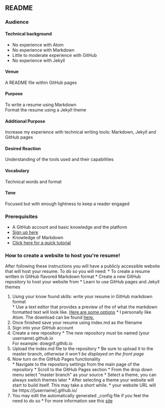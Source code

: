 ## README 

### Audience
   #### Technical background
   * No experience with Atom  
   * No experience with Markdown
   * Little to moderate experience with GitHub
   * No experience with Jekyll

   #### Venue
   A README file within GitHub pages

   #### Purpose
   To write a resume using Markdown  
   Format the resume using a Jekyll theme  

   #### Additional Purpose
   Increase my experience with technical writing tools: Markdown, Jekyll and GitHub pages

   #### Desired Reaction
   Understanding of the tools used and their capabilities

   #### Vocabulary
   Technical words and format 

   #### Tone
   Focused but with enough lightness to keep a reader engaged


### Prerequisites
* A GitHub account and basic knowledge and the platform 
 * [Sign up here](https://www.github.com)  
* Knowledge of Markdown
 * [Click here for a quick tutorial](https://www.markdowntutorial.co)
 
### How to create a website to host you're resume!

   After following these instructions you will have a publicly accessible website that will host your resume.
   To do so you will need:
    * To create a resume written in GitHub flavored Markdown format
    * Create a new GitHub repository to host your website from
    * Learn to use GitHub pages and Jekyll themes

   1. Using your know found skills: write your resume in GitHub markdown format  
     * Use a text editor that provides a preview of the of what the markdown formatted text will look like. [Here are some options](https://www.shopify.ca/partners/blog/10-of-the-best-markdown-editors)
     * I personally like Atom. The download can be found [here.](https://atom.io/)
   2. Once finished save your resume using index.md as the filename
   3. Sign into your GitHub account
   4. Create a new repository
     * The new repository *must* be named (your username).github.io  
     For example: dowgrif.githib.io
   5. Upload the index.md file to the repository
     * Be sure to upload it to the master branch, _otherwise it won't be displayed on the front page_
   6. Now turn on the GitHub Pages functionality  
     * Navigate to the repository settings from the main page of the repository
     * Scroll to the GitHub Pages section
     * From the drop down menu select "master branch" as your source
     * Select a theme, you can always switch themes later
     * After selecting a theme your website will start to build itself. This may take a short while.
     * your website URL will be https://[username].github.io/
   7. You may edit the automatically generated _config file if you feel the need to do so
     * For more information see this [site](https://jekyllrb.com/docs/step-by-step/03-front-matter/)
   
